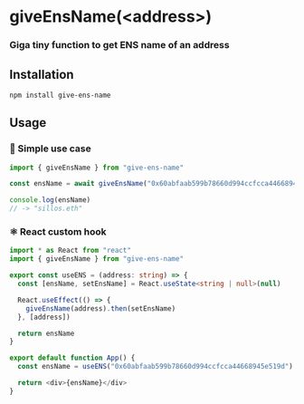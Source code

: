 # giveEnsName(\<address>\)

### Giga tiny function to get ENS name of an address

## Installation

```
npm install give-ens-name
```

## Usage

### 📝 Simple use case

```ts
import { giveEnsName } from "give-ens-name"

const ensName = await giveEnsName("0x60abfaab599b78660d994ccfcca44668945e519d")

console.log(ensName)
// -> "sillos.eth"
```

### ⚛️ React custom hook

```ts
import * as React from "react"
import { giveEnsName } from "give-ens-name"

export const useENS = (address: string) => {
  const [ensName, setEnsName] = React.useState<string | null>(null)

  React.useEffect(() => {
    giveEnsName(address).then(setEnsName)
  }, [address])

  return ensName
}

export default function App() {
  const ensName = useENS("0x60abfaab599b78660d994ccfcca44668945e519d")

  return <div>{ensName}</div>
}
```
